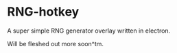 # RNG-hotkey

A super simple RNG generator overlay written in electron.

Will be fleshed out more soon^tm.
